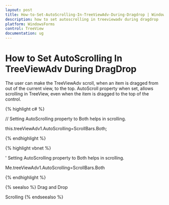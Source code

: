 ```yaml
---
layout: post
title: How-to-Set-AutoScrolling-In-TreeViewAdv-During-Dragdrop | WindowsForms | Syncfusion
description: how to set autoscrolling in treeviewadv during dragdrop
platform: WindowsForms
control: TreeView 
documentation: ug
---
```


# How to Set AutoScrolling In TreeViewAdv During DragDrop

The user can make the TreeViewAdv scroll, when an item is dragged from out of the current view, to the top. AutoScroll property when set, allows scrolling in TreeView, even when the item is dragged to the top of the control.

{% highlight c# %}



// Setting AutoScrolling property to Both helps in scrolling.

this.treeViewAdv1.AutoScrolling=ScrollBars.Both; 

{% endhighlight %}

{% highlight vbnet %}



' Setting AutoScrolling property to Both helps in scrolling.

Me.treeViewAdv1.AutoScrolling=ScrollBars.Both 

{% endhighlight %}

{% seealso %}
Drag and Drop

Scrolling
{% endseealso %}



